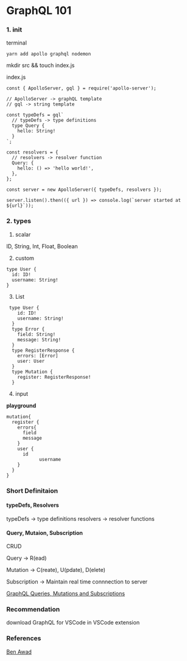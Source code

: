# GraphQL 101

### 1. init

terminal

```
yarn add apollo graphql nodemon
```

mkdir src && touch index.js

index.js

```
const { ApolloServer, gql } = require('apollo-server');

// ApolloServer -> graphQL template
// gql -> string template

const typeDefs = gql`
  // typeDefs -> type definitions
  type Query {
    hello: String!
  }
`;

const resolvers = {
  // resolvers -> resolver function
  Query: {
    hello: () => 'hello world!',
  },
};

const server = new ApolloServer({ typeDefs, resolvers });

server.listen().then(({ url }) => console.log(`server started at ${url}`));

```

### 2. types

1. scalar

ID, String, Int, Float, Boolean

2. custom

```
type User {
  id: ID!
  username: String!
}
```

3. List

```
 type User {
    id: ID!
    username: String!
  }
  type Error {
    field: String!
    message: String!
  }
  type RegisterResponse {
    errors: [Error]
    user: User
  }
  type Mutation {
    register: RegisterResponse!
  }
```

4. input

**playground**

```
mutation{
  register {
    errors{
      field
      message
    }
    user {
      id
			username
    }
  }
}
```

### Short Definitaion

#### typeDefs, Resolvers

typeDefs -> type definitions
resolvers -> resolver functions

#### Query, Mutaion, Subscription

CRUD

Query -> R(ead)

Mutation -> C(reate), U(pdate), D(elete)

Subscription -> Maintain real time connnection to server

[GraphQL Queries, Mutations and Subscriptions](https://medium.com/software-insight/graphql-queries-mutations-and-subscriptions-286522b263d9)

### Recommendation

download GraphQL for VSCode in VSCode extension

### References

[Ben Awad](https://www.youtube.com/watch?v=DyvsMKsEsyE&list=PLN3n1USn4xln0j_NN9k4j5hS1thsGibKi)

